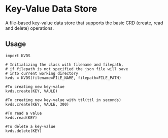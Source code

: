 # Key-Value Data Store
A file-based key-value data store that supports the basic CRD (create, read and delete) operations.
## Usage

    import KVDS

    # Initializing the class with filename and filepath,
    # if filepath is not specified the json file will save
    # into current working directory
    kvds = KVDS(filename=FILE_NAME, filepath=FILE_PATH)

    #To creating new key-value
    kvds.create(KEY, VAULE)

    #To creating new key-value with ttl(ttl in seconds)
    kvds.create(KEY, VAULE, 300)

    #To read a value
    kvds.read(KEY)

    #To delete a key-value
    kvds.delete(KEY)
